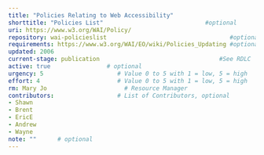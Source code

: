 ```yaml
---
title: "Policies Relating to Web Accessibility"
shorttitle: "Policies List"                             #optional
uri: https://www.w3.org/WAI/Policy/
repository: wai-policieslist                                   #optional
requirements: https://www.w3.org/WAI/EO/wiki/Policies_Updating #optional
updated: 2006
current-stage: publication                                  #See RDLC
active: true                # optional
urgency: 5                     # Value 0 to 5 with 1 = low, 5 = high
effort: 4                      # Value 0 to 5 with 1 = low, 5 = high
rm: Mary Jo                      # Resource Manager
contributors:                  # List of Contributors, optional
- Shawn
- Brent
- EricE
- Andrew
- Wayne
note: ""      # optional
---
```

